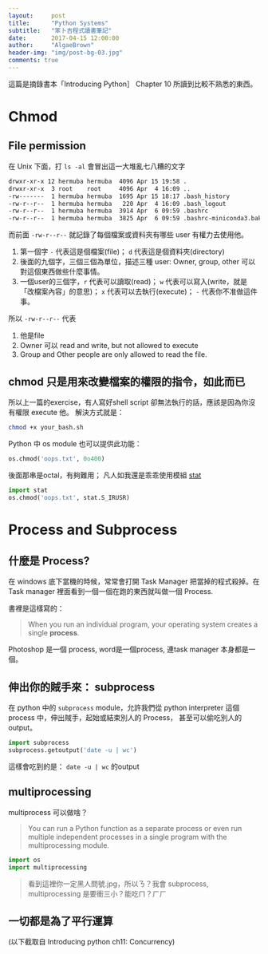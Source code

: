 ```yaml
---
layout:     post
title:      "Python Systems"
subtitle:   "笨卜吉程式讀書筆記"
date:       2017-04-15 12:00:00
author:     "AlgaeBrown"
header-img: "img/post-bg-03.jpg"
comments: true
---
```


這篇是摘錄書本「Introducing Python］ Chapter 10 所讀到比較不熟悉的東西。

# Chmod
## File permission
在 Unix 下面，打 `ls -al` 會冒出這一大堆亂七八糟的文字
```bash
drwxr-xr-x 12 hermuba hermuba  4096 Apr 15 19:58 .
drwxr-xr-x  3 root    root     4096 Apr  4 16:09 ..
-rw-------  1 hermuba hermuba  1695 Apr 15 18:17 .bash_history
-rw-r--r--  1 hermuba hermuba   220 Apr  4 16:09 .bash_logout
-rw-r--r--  1 hermuba hermuba  3914 Apr  6 09:59 .bashrc
-rw-r--r--  1 hermuba hermuba  3825 Apr  6 09:59 .bashrc-miniconda3.bak
```

而前面 `-rw-r--r--` 就記錄了每個檔案或資料夾有哪些 user 有權力去使用他。

1. 第一個字 `-` 代表這是個檔案(file)； `d` 代表這是個資料夾(directory)
2. 後面的九個字，三個三個為單位，描述三種 user: Owner, group, other 可以對這個東西做些什麼事情。
3. 一個user的三個字，`r` 代表可以讀取(read)； `w` 代表可以寫入(write，就是「改檔案內容」的意思)； `x` 代表可以去執行(execute)；  `-` 代表你不准做這件事。

所以 `-rw-r--r--` 代表
1. 他是file
2. Owner 可以 read and write, but not allowed to execute
3. Group and Other people are only allowed to read the file.

## chmod 只是用來改變檔案的權限的指令，如此而已
所以上一篇的exercise，有人寫好shell script 卻無法執行的話，應該是因為你沒有權限 execute 他。 解決方式就是：
```bash
chmod +x your_bash.sh
```

Python 中 os module 也可以提供此功能：
``` python
os.chmod('oops.txt', 0o400)
```
後面那串是octal，有夠難用； 凡人如我還是乖乖使用模組 [stat](https://docs.python.org/3.6/library/stat.html)
``` python
import stat
os.chmod('oops.txt', stat.S_IRUSR)
```

# Process and Subprocess
## 什麼是 Process?
在 windows 底下當機的時候，常常會打開 Task Manager 把當掉的程式殺掉。在 Task manager 裡面看到一個一個在跑的東西就叫做一個 Process. 

書裡是這樣寫的：
> When you run an individual program, your operating system creates a single **process**.

Photoshop 是一個 process, word是一個process, 連task manager 本身都是一個。

## 伸出你的賊手來： subprocess

在 python 中的 `subprocess` module，允許我們從 python interpreter 這個 process 中，伸出賊手，起始或結束別人的 Process， 甚至可以偷吃別人的 output。

```python
import subprocess
subprocess.getoutput('date -u | wc')
```
這樣會吃到的是： `date -u | wc` 的output

## multiprocessing
multiprocess 可以做啥？
> You can run a Python function as a separate process or even run multiple independent processes in a single program with the multiprocessing module.

``` python
import os
import multiprocessing

```
> 看到這裡你一定黑人問號.jpg，所以ㄋ？我會 subprocess, multiprocessing 是要衝三小？能吃ㄇ？ㄏㄏ

## 一切都是為了平行運算
(以下截取自 Introducing python ch11: Concurrency)